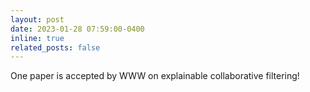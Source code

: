 ```yaml
---
layout: post
date: 2023-01-28 07:59:00-0400
inline: true
related_posts: false
---
```


One paper is accepted by WWW on explainable collaborative filtering!
